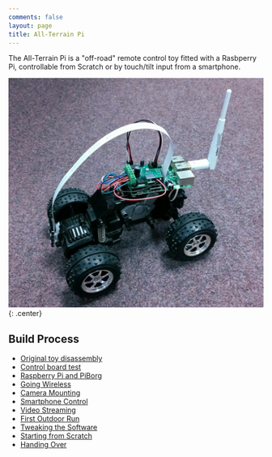 ```yaml
---
comments: false
layout: page
title: All-Terrain Pi
---
```


The All-Terrain Pi is a "off-road" remote control toy fitted with a Rasbperry Pi, controllable from Scratch or by touch/tilt input from a smartphone.

![The All-Terrain Pi](/atp/44.jpg){: .center}

## Build Process

* [Original toy disassembly](./atp-disassembly)
* [Control board test](./atp-control-board-test)
* [Raspberry Pi and PiBorg](./atp-raspberry-pi-and-piborg)
* [Going Wireless](./atp-going-wireless)
* [Camera Mounting](./atp-camera-mounting)
* [Smartphone Control](./atp-smartphone-control)
* [Video Streaming](./atp-video-streaming)
* [First Outdoor Run](./atp-first-outdoor-run)
* [Tweaking the Software](./atp-tweaking-the-software)
* [Starting from Scratch](./atp-starting-from-scratch)
* [Handing Over](./atp-handing-over)
